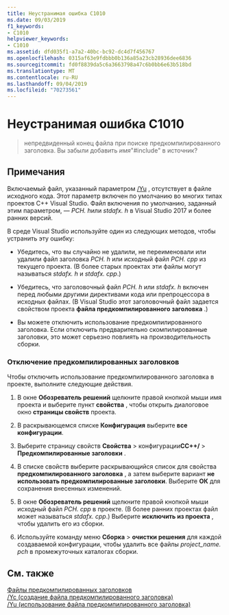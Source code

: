 ```yaml
---
title: Неустранимая ошибка C1010
ms.date: 09/03/2019
f1_keywords:
- C1010
helpviewer_keywords:
- C1010
ms.assetid: dfd035f1-a7a2-40bc-bc92-dc4d7f456767
ms.openlocfilehash: 0315af63e9fdbbb0b136a85a23cb28936dee6836
ms.sourcegitcommit: fd0f8839da5c6a3663798a47c6b0bb6e63b518bd
ms.translationtype: MT
ms.contentlocale: ru-RU
ms.lasthandoff: 09/04/2019
ms.locfileid: "70273561"
---
```

# <a name="fatal-error-c1010"></a>Неустранимая ошибка C1010

> непредвиденный конец файла при поиске предкомпилированного заголовка. Вы забыли добавить *имя*"#include" в источник?

## <a name="remarks"></a>Примечания

Включаемый файл, указанный параметром [/Yu](../../build/reference/yu-use-precompiled-header-file.md) , отсутствует в файле исходного кода. Этот параметр включен по умолчанию во многих типах проектов C++ Visual Studio. Файл включения по умолчанию, заданный этим параметром, — *PCH. h*или *stdafx. h* в Visual Studio 2017 и более ранних версий.

В среде Visual Studio используйте один из следующих методов, чтобы устранить эту ошибку:

- Убедитесь, что вы случайно не удалили, не переименовали или удалили файл заголовка *PCH. h* или исходный файл *PCH. cpp* из текущего проекта. (В более старых проектах эти файлы могут называться *stdafx. h* и *stdafx. cpp*.)

- Убедитесь, что заголовочный файл *PCH. h* или *stdafx. h* включен перед любыми другими директивами кода или препроцессора в исходных файлах. (В Visual Studio этот заголовочный файл задается свойством проекта **файла предкомпилированного заголовка** .)

- Вы можете отключить использование предкомпилированного заголовка. Если отключить предварительно скомпилированные заголовки, это может серьезно повлиять на производительность сборки.

### <a name="to-turn-off-precompiled-headers"></a>Отключение предкомпилированных заголовков

Чтобы отключить использование предкомпилированного заголовка в проекте, выполните следующие действия.

1. В окне **Обозреватель решений** щелкните правой кнопкой мыши имя проекта и выберите пункт **свойства** , чтобы открыть диалоговое окно **страницы свойств** проекта.

1. В раскрывающемся списке **Конфигурация** выберите **все конфигурации**.

1. Выберите страницу свойств **Свойства** > конфигурации**CC++/**  > **Предкомпилированные заголовки** .

1. В списке свойств выберите раскрывающийся список для свойства **предкомпилированного заголовка** , а затем выберите вариант **не использовать предкомпилированные заголовки**. Выберите **ОК** для сохранения внесенных изменений.

1. В окне **Обозреватель решений** щелкните правой кнопкой мыши исходный файл *PCH. cpp* в проекте. (В более ранних проектах файл может называться *stdafx. cpp*.) Выберите **исключить из проекта** , чтобы удалить его из сборки.

1. Используйте команду меню **Сборка** > **очистки решения** для каждой создаваемой конфигурации, чтобы удалить все файлы *project_name. pch* в промежуточных каталогах сборки.

## <a name="see-also"></a>См. также

[Файлы предкомпилированных заголовков](../../build/creating-precompiled-header-files.md)\
[/Yc (создание файла предкомпилированного заголовка)](../../build/reference/yc-create-precompiled-header-file.md)\
[/Yu (использование файла предкомпилированного заголовка)](../../build/reference/yu-use-precompiled-header-file.md)